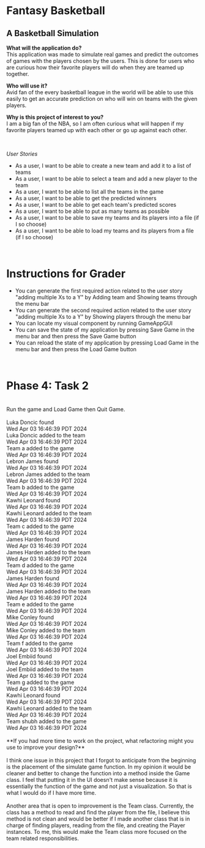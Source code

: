 # Fantasy Basketball
## A Basketball Simulation

**What will the application do?** <br>
This application was made to simulate real games and predict the
outcomes of games with the players chosen by the users. This is done
for users who are curious how their favorite players will do when they are
teamed up together.

**Who will use it?** <br>
Avid fan of the every basketball league in the world will be able to use
this easily to get an accurate prediction on who will win on teams with the
given players.

**Why is this project of interest to you?** <br>
I am a big fan of the NBA, so I am often curious what will happen
if my favorite players teamed up with each other or go up against each
other.

<br>

*User Stories*
- As a user, I want to be able to create a new team and add it to a list of teams
- As a user, I want to be able to select a team and add a new player to the team
- As a user, I want to be able to list all the teams in the game
- As a user, I want to be able to get the predicted winners
- As a user, I want to be able to get each team's predicted scores
- As a user, I want to be able to put as many teams as possible
- As a user, I want to be able to save my teams and its players into a file (if I so choose)
- As a user, I want to be able to load my teams and its players from a file (if I so choose)

<br>

# Instructions for Grader

- You can generate the first required action related to the user story "adding multiple Xs to a Y" by Adding team and Showing teams through the menu bar
- You can generate the second required action related to the user story "adding multiple Xs to a Y" by Showing players through the menu bar
- You can locate my visual component by running GameAppGUI
- You can save the state of my application by pressing Save Game in the menu bar and then press the Save Game button
- You can reload the state of my application by pressing Load Game in the menu bar and then press the Load Game button

<br>

# Phase 4: Task 2
<br>
Run the game and Load Game then Quit Game.
<br>
<br>
Luka Doncic found<br>
Wed Apr 03 16:46:39 PDT 2024<br>
Luka Doncic added to the team<br>
Wed Apr 03 16:46:39 PDT 2024<br>
Team a added to the game<br>
Wed Apr 03 16:46:39 PDT 2024<br>
Lebron James found<br>
Wed Apr 03 16:46:39 PDT 2024<br>
Lebron James added to the team<br>
Wed Apr 03 16:46:39 PDT 2024<br>
Team b added to the game<br>
Wed Apr 03 16:46:39 PDT 2024<br>
Kawhi Leonard found<br>
Wed Apr 03 16:46:39 PDT 2024<br>
Kawhi Leonard added to the team<br>
Wed Apr 03 16:46:39 PDT 2024<br>
Team c added to the game<br>
Wed Apr 03 16:46:39 PDT 2024<br>
James Harden found<br>
Wed Apr 03 16:46:39 PDT 2024<br>
James Harden added to the team<br>
Wed Apr 03 16:46:39 PDT 2024<br>
Team d added to the game<br>
Wed Apr 03 16:46:39 PDT 2024<br>
James Harden found<br>
Wed Apr 03 16:46:39 PDT 2024<br>
James Harden added to the team<br>
Wed Apr 03 16:46:39 PDT 2024<br>
Team e added to the game<br>
Wed Apr 03 16:46:39 PDT 2024<br>
Mike Conley found<br>
Wed Apr 03 16:46:39 PDT 2024<br>
Mike Conley added to the team<br>
Wed Apr 03 16:46:39 PDT 2024<br>
Team f added to the game<br>
Wed Apr 03 16:46:39 PDT 2024<br>
Joel Embiid found<br>
Wed Apr 03 16:46:39 PDT 2024<br>
Joel Embiid added to the team<br>
Wed Apr 03 16:46:39 PDT 2024<br>
Team g added to the game<br>
Wed Apr 03 16:46:39 PDT 2024<br>
Kawhi Leonard found<br>
Wed Apr 03 16:46:39 PDT 2024<br>
Kawhi Leonard added to the team<br>
Wed Apr 03 16:46:39 PDT 2024<br>
Team shubh added to the game<br>
Wed Apr 03 16:46:39 PDT 2024

<br>
<br>
**If you had more time to work on the project, what refactoring might you use to improve your design?**
<br>
<br>
I think one issue in this project that I forgot to anticipate from the beginning is the placement of the simulate game function. 
In my opinion it would be cleaner and better to change the function into a method inside the Game class. 
I feel that putting it in the UI doesn't make sense because it is essentially the function of the game and not just a visualization. 
So that is what I would do if I have more time.
<br>
<br>
Another area that is open to improvement is the Team class. Currently, the class has a method to read and find the player from the file,
I believe this method is not clean and would be better if I made another class that is in charge of finding players, reading from the file,
and creating the Player instances. To me, this would make the Team class more focused on the team related responsibilities.


